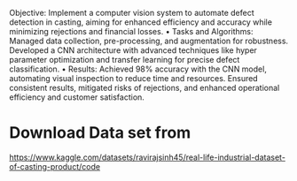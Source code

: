Objective: Implement a computer vision system to automate defect detection in casting, aiming for 
enhanced efficiency and accuracy while minimizing rejections and financial losses. 
• Tasks and Algorithms: Managed data collection, pre-processing, and augmentation for robustness. 
Developed a CNN architecture with advanced techniques like hyper parameter optimization and transfer 
learning for precise defect classification.
• Results: Achieved 98% accuracy with the CNN model, automating visual inspection to reduce time and 
resources. Ensured consistent results, mitigated risks of rejections, and enhanced operational efficiency 
and customer satisfaction.

# Download Data set from 
https://www.kaggle.com/datasets/ravirajsinh45/real-life-industrial-dataset-of-casting-product/code
